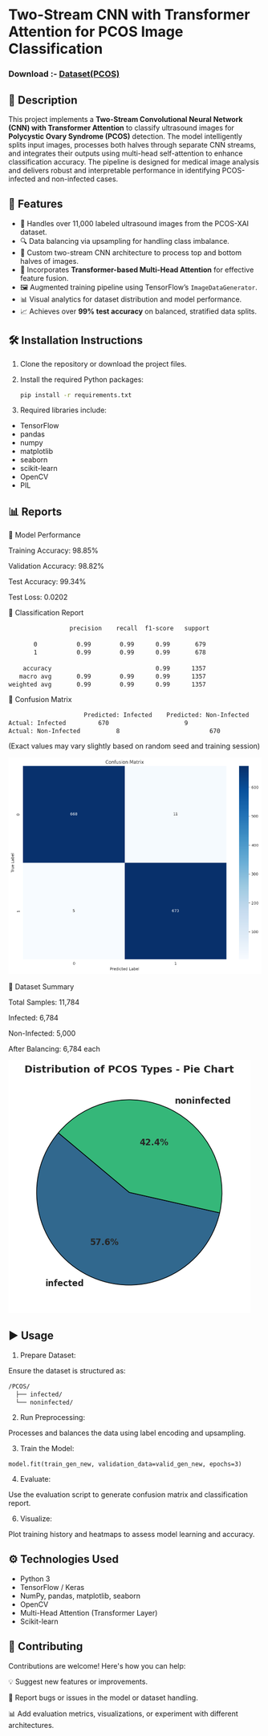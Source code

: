 # Two-Stream CNN with Transformer Attention for PCOS Image Classification
### Download :- [Dataset(PCOS)](https://drive.google.com/drive/folders/1wW_mjlxlU2MMqjJlICzA1Xn8fyAYqeFd?usp=sharing)
## 📄 Description

This project implements a **Two-Stream Convolutional Neural Network (CNN) with Transformer Attention** to classify ultrasound images for **Polycystic Ovary Syndrome (PCOS)** detection. The model intelligently splits input images, processes both halves through separate CNN streams, and integrates their outputs using multi-head self-attention to enhance classification accuracy. The pipeline is designed for medical image analysis and delivers robust and interpretable performance in identifying PCOS-infected and non-infected cases.

## 🚀 Features

- 📁 Handles over 11,000 labeled ultrasound images from the PCOS-XAI dataset.
- 🔍 Data balancing via upsampling for handling class imbalance.
- 🧠 Custom two-stream CNN architecture to process top and bottom halves of images.
- 🧲 Incorporates **Transformer-based Multi-Head Attention** for effective feature fusion.
- 🖼️ Augmented training pipeline using TensorFlow’s `ImageDataGenerator`.
- 📊 Visual analytics for dataset distribution and model performance.
- 📈 Achieves over **99% test accuracy** on balanced, stratified data splits.

## 🛠 Installation Instructions

1. Clone the repository or download the project files.
2. Install the required Python packages:

   ```bash
   pip install -r requirements.txt
3. Required libraries include:
- TensorFlow
- pandas
- numpy
- matplotlib
- seaborn
- scikit-learn
- OpenCV
- PIL

## 📊 Reports
🔹 Model Performance

Training Accuracy: 98.85%

Validation Accuracy: 98.82%

Test Accuracy: 99.34%

Test Loss: 0.0202

🔹 Classification Report
```text
                 precision    recall  f1-score   support

       0           0.99        0.99      0.99       679
       1           0.99        0.99      0.99       678

    accuracy                             0.99      1357
   macro avg       0.99        0.99      0.99      1357
weighted avg       0.99        0.99      0.99      1357
```
🔹 Confusion Matrix
```text
                     Predicted: Infected	Predicted: Non-Infected
Actual: Infected	     670	                 9
Actual: Non-Infected	      8	                        670
```
(Exact values may vary slightly based on random seed and training session)

![Confusion Matrix](https://github.com/Harsha-096/PCOS-Ultrasound-Image-Classification-using-Two-Stream-CNN-Transformer-Attention/blob/6630b41fe7be834d6dacd094057a41faf03f0256/Reports/Confusion%20Matrix.png)

🔹 Dataset Summary

Total Samples: 11,784

Infected: 6,784

Non-Infected: 5,000

After Balancing: 6,784 each

![Distribution of PCOS Types - Pie Chart](https://github.com/Harsha-096/PCOS-Ultrasound-Image-Classification-using-Two-Stream-CNN-Transformer-Attention/blob/6630b41fe7be834d6dacd094057a41faf03f0256/Reports/Distribution%20of%20PCOS%20Types%20-%20Pie%20Chart.png)

## ▶️ Usage

1. Prepare Dataset:

Ensure the dataset is structured as:
```text
/PCOS/
  ├── infected/
  └── noninfected/
```
2. Run Preprocessing:

Processes and balances the data using label encoding and upsampling.

3. Train the Model:
```text
model.fit(train_gen_new, validation_data=valid_gen_new, epochs=3)
```
4. Evaluate:
   
Use the evaluation script to generate confusion matrix and classification report.

6. Visualize:
   
Plot training history and heatmaps to assess model learning and accuracy.

## ⚙️ Technologies Used
- Python 3
- TensorFlow / Keras
- NumPy, pandas, matplotlib, seaborn
- OpenCV
- Multi-Head Attention (Transformer Layer)
- Scikit-learn

## 🤝 Contributing
Contributions are welcome! Here's how you can help:

💡 Suggest new features or improvements.

🐛 Report bugs or issues in the model or dataset handling.

📊 Add evaluation metrics, visualizations, or experiment with different architectures.
